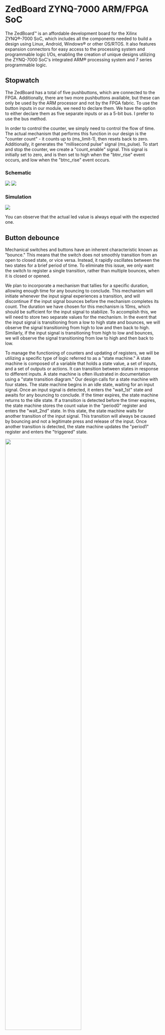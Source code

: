 # ZedBoard ZYNQ-7000 ARM/FPGA SoC

The ZedBoard™ is an affordable development board for the Xilinx ZYNQ®-7000 SoC, which includes all the components needed to build a design using Linux, Android, Windows® or other OS/RTOS. It also features expansion connectors for easy access to the processing system and programmable logic I/Os, enabling the creation of unique designs utilizing the ZYNQ-7000 SoC's integrated ARM® processing system and 7 series programmable logic.





## Stopwatch

The ZedBoard has a total of five pushbuttons, which are connected to the FPGA. Additionally, there are two more pushbuttons available, but these can only be used by the ARM processor and not by the FPGA fabric. To use the button inputs in our module, we need to declare them. We have the option to either declare them as five separate inputs or as a 5-bit bus. I prefer to use the bus method.

In order to control the counter, we simply need to control the flow of time. The actual mechanism that performs this function in our design is the "counter count" - it counts up to (ms_limit-1), then resets back to zero. Additionally, it generates the "millisecond pulse" signal (ms_pulse). To start and stop the counter, we create a "count_enable" signal. This signal is initially set to zero, and is then set to high when the "btnr_rise" event occurs, and low when the "btnc_rise" event occurs.



### Schematic

<img src="images/stopwatch_schematic_1.png" >

<img src="images/stopwatch_schematic_2.png">

### Simulation


<img src="images/stopwatch_simulation.png">


You can observe that the actual led value is always equal with the expected one.





## Button debounce

Mechanical switches and buttons have an inherent characteristic known as "bounce." This means that the switch does not smoothly transition from an open to closed state, or vice versa. Instead, it rapidly oscillates between the two states for a brief period of time. To eliminate this issue, we only want the switch to register a single transition, rather than multiple bounces, when it is closed or opened.

We plan to incorporate a mechanism that tallies for a specific duration, allowing enough time for any bouncing to conclude. This mechanism will initiate whenever the input signal experiences a transition, and will discontinue if the input signal bounces before the mechanism completes its count. The duration we have chosen for this mechanism is 10ms, which should be sufficient for the input signal to stabilize. To accomplish this, we will need to store two separate values for the mechanism. In the event that the input signal is transitioning from a low to high state and bounces, we will observe the signal transitioning from high to low and then back to high. Similarly, if the input signal is transitioning from high to low and bounces, we will observe the signal transitioning from low to high and then back to low.

To manage the functioning of counters and updating of registers, we will be utilizing a specific type of logic referred to as a "state machine." A state machine is composed of a variable that holds a state value, a set of inputs, and a set of outputs or actions. It can transition between states in response to different inputs. A state machine is often illustrated in documentation using a "state transition diagram." Our design calls for a state machine with four states. The state machine begins in an idle state, waiting for an input signal. Once an input signal is detected, it enters the "wait_1st" state and awaits for any bouncing to conclude. If the timer expires, the state machine returns to the idle state. If a transition is detected before the timer expires, the state machine stores the count value in the "period0" register and enters the "wait_2nd" state. In this state, the state machine waits for another transition of the input signal. This transition will always be caused by bouncing and not a legitimate press and release of the input. Once another transition is detected, the state machine updates the "period1" register and enters the "triggered" state.



<img src="images/state_machine.png" width="70%">



We will create a module that will smoothen out the signal from a switch or button. It will require a clock signal and the switch signal as inputs and produce a refined switch output, as well as output signals for switch rising and falling edges. It will also accept a parameter that defines a lockout period to ignore any bouncing. The strategy for this module is to detect a transition in the switch input and maintain that state for a number of clock cycles specified by the parameter. Any bouncing during that period will be disregarded by the circuit.



### Schematic

<img src="images/button_debounce_schematic_1.png" >

<img src="images/button_debounce_schematic_2.png">

### Simulation


<img src="images/button_debounce_simulation.png">






## Rotary Encoder

The PmodENC rotary encoder from Digilent is relatively easy to use. It has four input connections to the FPGA: a sliding switch input from a separate switch on the module, a push button input that is active when the shaft is pressed, and two additional inputs (a and b) that are triggered by the rotation of the shaft. Essentially, the rotation of the shaft causes two switches to be pressed alternatively. The input switches are referred to as a and b. When the switch is rotated in one direction, input "a" changes state before input "b". And when rotated in the opposite direction, input "b" changes state before input "a".



<img src="images/PMOD_enc.png" width="40%">



In this application, we monitor for the rising edge of input "a" to determine when the shaft is rotated. The state of input "b" when input "a" rises will indicate the direction of the rotation. It may be tempting to use input "a" as a clock signal in this situation. However, doing so will cause numerous issues. The synthesis and place and route tools need to be aware of the timing relationships between all signals in the design to ensure that it will function at the specified clock frequency.

<img src="images/PMOD_enc_functionality.png" width="60%">



### Schematic

<img src="images/rotary_encoder_schematic.png" >



## I2C receiver

A widely-used method for transmitting audio data is the I2S protocol, which is a serial protocol very similar to another protocol, SPI, but it is a streaming protocol which means it always transmits data.

I2S sends a stream of stereo audio data, where each audio sample has a left channel and a right channel value. These values can be of different bit sizes, however, 16, 20, 24, and 32 bit values are the most widely used. To understand the protocol in more detail, it is recommended to refer to the I2S Bus Specification.

Three signals are involved in transmitting audio data: a serial clock (SCK), a word strobe signal (WS), which indicates if the data is for the left or the right channel, and a serial data signal (SD). The WS and SD signals are synchronized with the SCK signal and change on the falling edge of the SCK. The data is sent with the most significant bit first and one wrinkle is that the data is one cycle late with respect to the word strobe. The timing diagram provides further clarification.



<img src="images/I2C_timing.png" width="70%">





<img src="images/I2C_diagram.png" width="80%">





### Schematic

<img src="images/I2C_receiver_schematic.png" >





## I2C transmitter

An I2C transmitter is a device that sends data to other devices on the I2C bus. It is responsible for generating the necessary clock and data signals, and for formatting the data to be sent in the correct format. I2C transmitters are commonly used in a wide range of electronic devices, including smartphones, tablets, laptops, and industrial control systems.



<img src="images/I2C_transmitter_timing.png" width="80%">





<img src="images/I2C_transmitter_diagram.png" width="68%">





### Schematic

<img src="images/I2C_transmitter.png" width="550%">



### Simulation



<img src="images/I2C_transmitter_simulation.png" width="550%">












